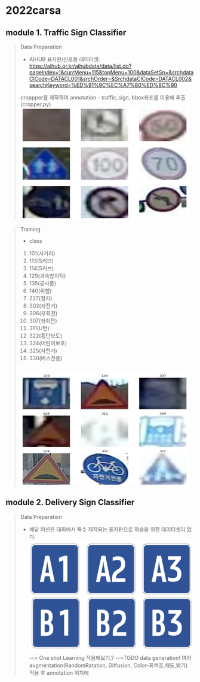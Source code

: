 # 2022carsa
## module 1. Traffic Sign Classifier
> Data Preparation
> * AIHUB 표지판/신호등 데이터셋: <https://aihub.or.kr/aihubdata/data/list.do?pageIndex=1&currMenu=115&topMenu=100&dataSetSn=&srchdataClCode=DATACL001&srchOrder=&SrchdataClCode=DATACL002&searchKeyword=%ED%91%9C%EC%A7%80%ED%8C%90>
> 
> croppper를 제작하여 annotation - traffic_sign, bbox좌표를 이용해 추출 (cropper.py)
> <img src="/image/output_2_0.png" width="450px" height="300px" title="data"></img><br/>


> Training
> 
> * class 
> 1. 101(사거리)
> 2. 113(S커브)
> 3. 114(S커브)
> 4. 129(과속방지턱)
> 5. 135(공사중)
> 6. 140(위험)
> 7. 227(정지)
> 8. 302(자전거)
> 9. 306(우회전)
> 10. 307(좌회전)
> 11. 311(U턴)
> 12. 322(횡단보도)
> 13. 324(어린이보호)
> 14. 325(자전거)
> 15. 330(버스전용)
> <br/>
> <img src="/image/prediction.png" width="450px" height="300px" title="data"></img><br/>


## module 2. Delivery Sign Classifier

> Data Preparation
> * 배달 미션은 대회에서 특수 제작되는 표지판으로 학습을 위한 데이터셋이 없다. <br/>
> <img src="/image/DeliverySign.png" width="450px" height="300px" title="data"></img><br/>
> --> One shot Learning 적용해보기.?
> -->TODO data generation! 여러 augmentation(RandomRatation, Diffusion, Color-회색조,채도,밝기) 적용 후 annotation 위치에 
